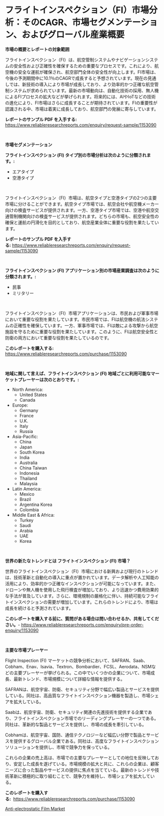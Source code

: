 <p><h1>フライトインスペクション（FI）市場分析：そのCAGR、市場セグメンテーション、およびグローバル産業概要</h1></p><p><strong>市場の概要とレポートの対象範囲</strong></p>
<p><p>フライトインスペクション（FI）は、航空管制システムやナビゲーションシステムの安全性および正確性を確保するための重要なプロセスです。これにより、航空機の安全な運航が確保され、航空部門全体の安全性が向上します。FI市場は、今後の予測期間中に10.1％のCAGRで成長すると予想されています。現在の見通しでは、新技術の導入により市場が成長しており、より効率的かつ正確な航空管制システムが求められています。最新の市場動向は、自動化技術の採用、無人機によるFIプロセスの拡大などが挙げられます。将来的には、AIやIoTなどの技術の進化により、FI市場はさらに成長することが期待されています。FIの重要性が認識される中、市場は着実に成長しており、航空部門の発展に寄与しています。</p></p>
<p><strong>レポートのサンプル PDF を入手する:</strong> <a href="https://www.reliableresearchreports.com/enquiry/request-sample/1153090">https://www.reliableresearchreports.com/enquiry/request-sample/1153090</a></p>
<p>&nbsp;</p>
<p><strong>市場セグメンテーション</strong></p>
<p><strong>フライトインスペクション (FI) タイプ別の市場分析は次のように分類されます。:</strong></p>
<p><ul><li>エアタイプ</li><li>空港タイプ</li></ul></p>
<p>&nbsp;</p>
<p><p>フライトインスペクション（FI）市場は、航空タイプと空港タイプの2つの主要市場に分けることができます。航空タイプ市場では、航空会社や航空機メーカー向けの検査サービスが提供されます。一方、空港タイプ市場では、空港や航空交通管制機関向けの検査サービスが提供されます。どちらの市場も、航空安全性の確保と運航の円滑化を目的としており、航空産業全体に重要な役割を果たしています。</p></p>
<p><strong>レポートのサンプル PDF を入手する:</strong>&nbsp;<a href="https://www.reliableresearchreports.com/enquiry/request-sample/1153090">https://www.reliableresearchreports.com/enquiry/request-sample/1153090</a></p>
<p>&nbsp;</p>
<p><strong> フライトインスペクション (FI) アプリケーション別の市場産業調査は次のように分類されます。:</strong></p>
<p><ul><li>民事</li><li>ミリタリー</li></ul></p>
<p>&nbsp;</p>
<p><p>フライトインスペクション（FI）市場アプリケーションは、市民および軍事市場において重要な役割を果たしています。市民市場では、FIは航空機の航法システムの正確性を確保しています。一方、軍事市場では、FIは敵による攻撃から航空施設を守るために重要な役割を果たしています。このように、FIは航空安全性と防衛の両方において重要な役割を果たしているのです。</p></p>
<p><strong>このレポートを購入する:</strong>&nbsp; <a href="https://www.reliableresearchreports.com/purchase/1153090">https://www.reliableresearchreports.com/purchase/1153090</a></p>
<p>&nbsp;</p>
<p><strong>地域に関して言えば、フライトインスペクション (FI) 地域ごとに利用可能なマーケットプレーヤーは次のとおりです。:</strong></p>
<p><ul>
    <li>
        North America:
        <ul>
            <li>United States</li>
            <li>Canada</li>
        </ul>
    </li>
    <li>
        Europe:
        <ul>
            <li>Germany</li>
            <li>France</li>
            <li>U.K.</li>
            <li>Italy</li>
            <li>Russia</li>
        </ul>
    </li>
    <li>
        Asia-Pacific:
        <ul>
            <li>China</li>
            <li>Japan</li>
            <li>South Korea</li>
            <li>India</li>
            <li>Australia</li>
            <li>China Taiwan</li>
            <li>Indonesia</li>
            <li>Thailand</li>
            <li>Malaysia</li>
        </ul>
    </li>
    <li>
        Latin America:
        <ul>
            <li>Mexico</li>
            <li>Brazil</li>
            <li>Argentina Korea</li>
            <li>Colombia</li>
        </ul>
    </li>
    <li>
        Middle East & Africa:
        <ul>
            <li>Turkey</li>
            <li>Saudi</li>
            <li>Arabia</li>
            <li>UAE</li>
            <li>Korea</li>
        </ul>
    </li>
    </ul></p>
<p>&nbsp;</p>
<p><strong>世界の新たなトレンドとは フライトインスペクション (FI) 市場？</strong></p>
<p><p>世界のフライトインスペクション（FI）市場における新興および現行のトレンドは、技術革新と自動化の導入に重点が置かれています。データ解析や人工知能の活用により、効率的かつ正確なインスペクションが可能になっています。また、ドローンや無人機を使用した飛行検査が増加しており、より迅速かつ費用効果的な手法が普及しています。さらに、環境規制の厳格化に伴い、持続可能なフライトインスペクションの需要が増加しています。これらのトレンドにより、市場は成長を続けると予測されています。</p></p>
<p><strong>このレポートを購入する前に、質問がある場合は問い合わせるか、共有してください。</strong>- <a href="https://www.reliableresearchreports.com/enquiry/pre-order-enquiry/1153090">https://www.reliableresearchreports.com/enquiry/pre-order-enquiry/1153090</a></p>
<p>&nbsp;</p>
<p><strong>主要な市場プレーヤー</strong></p>
<p><p>Flight Inspection (FI) マーケットの競争分析において、SAFRAN、Saab、Cobham、Enav、Isavia、Textron、Bombardier、FCSL、Aerodata、NSMなどの主要プレーヤーが挙げられる。この中でいくつかの企業について、市場成長、最新トレンド、市場規模について詳細な情報を提供する。</p><p>SAFRANは、航空宇宙、防衛、セキュリティ分野で幅広い製品とサービスを提供している。同社は、高品質なフライトインスペクション機器を製造し、市場シェアを拡大している。</p><p>Saabは、航空宇宙、防衛、セキュリティ関連の先進技術を提供する企業であり、フライトインスペクション市場でのリーディングプレーヤーの一つである。同社は、革新的な製品とサービスを提供し、市場の成長を牽引している。</p><p>Cobhamは、航空宇宙、国防、通信テクノロジーなど幅広い分野で製品とサービスを提供するグローバル企業である。同社は、高度なフライトインスペクションソリューションを提供し、市場で競争力を保っている。</p><p>これらの企業の売上高は、市場での主要なプレーヤーとしての地位を反映しており、安定した成長を遂げている。市場規模の拡大と共に、これらの企業は、顧客ニーズに合った製品やサービスの提供に焦点を当てている。最新のトレンドや技術革新に積極的に取り組むことで、競争力を維持し、市場シェアを拡大している。</p></p>
<p><strong>このレポートを購入する:</strong>&nbsp;&nbsp;<a href="https://www.reliableresearchreports.com/purchase/1153090">https://www.reliableresearchreports.com/purchase/1153090</a></p>
<p><p><a href="https://github.com/Hazelklievgspy6vdcsmu106w/Market-Research-Report-List-1/blob/main/anti-electrostatic-film-market.md">Anti-electrostatic Film Market</a></p></p>